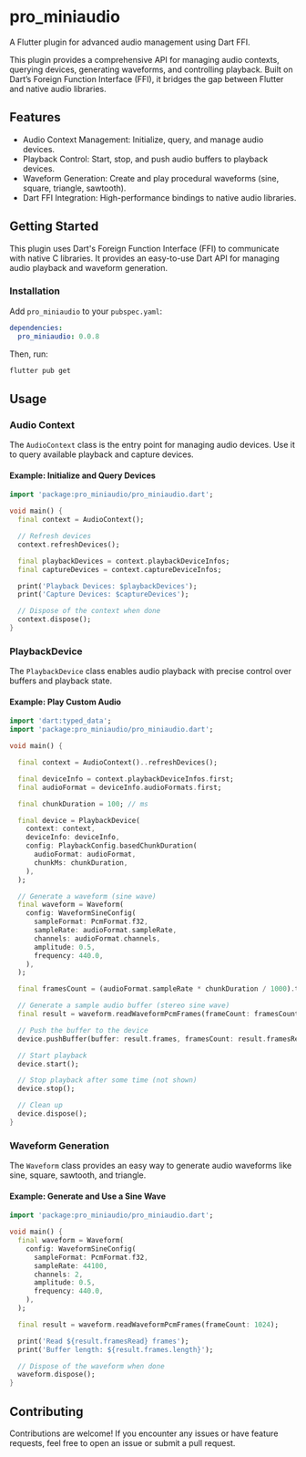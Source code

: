 # pro_miniaudio

A Flutter plugin for advanced audio management using Dart FFI.

This plugin provides a comprehensive API for managing audio contexts, querying devices, generating waveforms, and controlling playback. Built on Dart’s Foreign Function Interface (FFI), it bridges the gap between Flutter and native audio libraries.

## Features

- Audio Context Management: Initialize, query, and manage audio devices.
- Playback Control: Start, stop, and push audio buffers to playback devices.
- Waveform Generation: Create and play procedural waveforms (sine, square, triangle, sawtooth).
- Dart FFI Integration: High-performance bindings to native audio libraries.

## Getting Started

This plugin uses Dart's Foreign Function Interface (FFI) to communicate with native C libraries. It provides an easy-to-use Dart API for managing audio playback and waveform generation.

### Installation

Add `pro_miniaudio` to your `pubspec.yaml`:

```yaml
dependencies:
  pro_miniaudio: 0.0.8
```

Then, run:

```bash
flutter pub get
```

## Usage

### Audio Context

The `AudioContext` class is the entry point for managing audio devices. Use it to query available playback and capture devices.

#### Example: Initialize and Query Devices

```dart
import 'package:pro_miniaudio/pro_miniaudio.dart';

void main() {
  final context = AudioContext();

  // Refresh devices
  context.refreshDevices();

  final playbackDevices = context.playbackDeviceInfos;
  final captureDevices = context.captureDeviceInfos;

  print('Playback Devices: $playbackDevices');
  print('Capture Devices: $captureDevices');

  // Dispose of the context when done
  context.dispose();
}
```

### PlaybackDevice

The `PlaybackDevice` class enables audio playback with precise control over buffers and playback state.

#### Example: Play Custom Audio

```dart
import 'dart:typed_data';
import 'package:pro_miniaudio/pro_miniaudio.dart';

void main() {

  final context = AudioContext()..refreshDevices();

  final deviceInfo = context.playbackDeviceInfos.first;
  final audioFormat = deviceInfo.audioFormats.first;

  final chunkDuration = 100; // ms

  final device = PlaybackDevice(
    context: context,
    deviceInfo: deviceInfo,
    config: PlaybackConfig.basedChunkDuration(
      audioFormat: audioFormat,
      chunkMs: chunkDuration,
    ),
  );

  // Generate a waveform (sine wave)
  final waveform = Waveform(
    config: WaveformSineConfig(
      sampleFormat: PcmFormat.f32,
      sampleRate: audioFormat.sampleRate,
      channels: audioFormat.channels,
      amplitude: 0.5,
      frequency: 440.0,
    ),
  );

  final framesCount = (audioFormat.sampleRate * chunkDuration / 1000).toInt();

  // Generate a sample audio buffer (stereo sine wave)
  final result = waveform.readWaveformPcmFrames(frameCount: framesCount)

  // Push the buffer to the device
  device.pushBuffer(buffer: result.frames, framesCount: result.framesRead);

  // Start playback
  device.start();

  // Stop playback after some time (not shown)
  device.stop();

  // Clean up
  device.dispose();
}
```

### Waveform Generation

The `Waveform` class provides an easy way to generate audio waveforms like sine, square, sawtooth, and triangle.

#### Example: Generate and Use a Sine Wave

```dart
import 'package:pro_miniaudio/pro_miniaudio.dart';

void main() {
  final waveform = Waveform(
    config: WaveformSineConfig(
      sampleFormat: PcmFormat.f32,
      sampleRate: 44100,
      channels: 2,
      amplitude: 0.5,
      frequency: 440.0,
    ),
  );

  final result = waveform.readWaveformPcmFrames(frameCount: 1024);

  print('Read ${result.framesRead} frames');
  print('Buffer length: ${result.frames.length}');

  // Dispose of the waveform when done
  waveform.dispose();
}
```

## Contributing

Contributions are welcome! If you encounter any issues or have feature requests, feel free to open an issue or submit a pull request.
